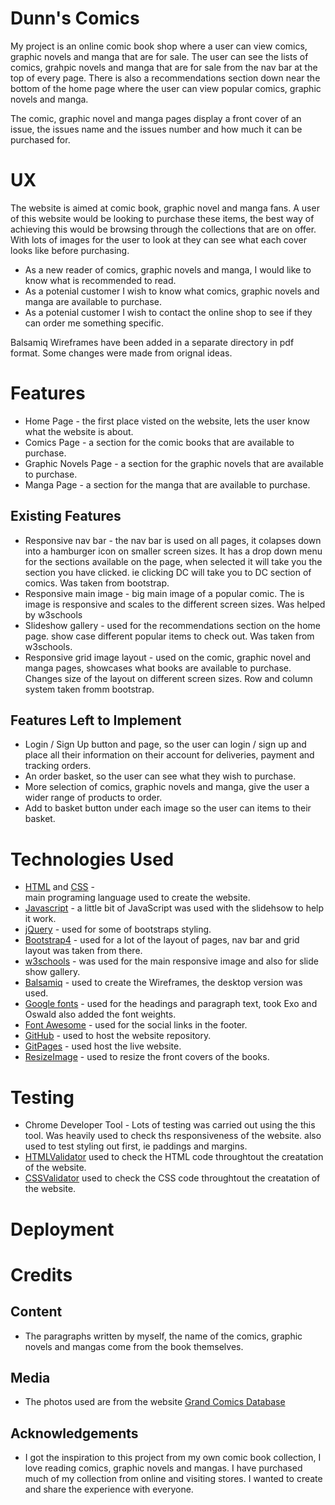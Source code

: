 <h1>Dunn's Comics</h1>

My project is an online comic book shop where a user can view comics, graphic novels and manga that are for sale. The user can see the lists of comics, grahpic novels 
and manga that are for sale from the nav bar at the top of every page. There is also a recommendations section down near the bottom of the home page 
where the user can view popular comics, graphic novels and manga.

The comic, graphic novel and manga pages display a front cover of an issue, the issues name and the issues number and how much it can be purchased for. 

<h1>UX</h1>

The website is aimed at comic book, graphic novel and manga fans. A user of this website would be looking to purchase these items, the best way of achieving
this would be browsing through the collections that are on offer. With lots of images for the user to look at they can see what each cover looks like before
purchasing.

* As a new reader of comics, graphic novels and manga, I would like to know what is recommended to read.
* As a potenial customer I wish to know what comics, graphic novels and manga are available to purchase.
* As a potenial customer I wish to contact the online shop to see if they can order me something specific.

Balsamiq Wireframes have been added in a separate directory in pdf format. Some changes were made from orignal ideas.

<h1>Features</h1>

* Home Page - the first place visted on the website, lets the user know what the website is about.
* Comics Page - a section for the comic books that are available to purchase.
* Graphic Novels Page - a section for the graphic novels that are available to purchase.
* Manga Page - a section for the manga that are available to purchase.

<h2>Existing Features</h2>

* Responsive nav bar - the nav bar is used on all pages, it colapses down into a hamburger icon on smaller screen sizes. It has
 a drop down menu for the sections available on the page, when selected it will take you the section you have clicked. ie clicking DC will
 take you to DC section of comics. Was taken from bootstrap.
* Responsive main image - big main image of a popular comic. The is image is responsive and scales to the different screen sizes. Was helped by w3schools
* Slideshow gallery - used for the recommendations section on the home page. show case different popular items to check out. Was taken from w3schools.
* Responsive grid image layout - used on the comic, graphic novel and manga pages, showcases what books are available to purchase. Changes
size of the layout on different screen sizes. Row and column system taken fromm bootstrap.

<h2>Features Left to Implement</h2>

* Login / Sign Up button and page, so the user can login / sign up and place all their information on their account for deliveries, payment and tracking orders.
* An order basket, so the user can see what they wish to purchase.
* More selection of comics, graphic novels and manga, give the user a wider range of products to order.
* Add to basket button under each image so the user can items to their basket.

<h1>Technologies Used</h1>

* [HTML](https://en.wikipedia.org/wiki/HTML) and [CSS](https://en.wikipedia.org/wiki/Cascading_Style_Sheets) -  
main programing language used to create the website.
* [Javascript](https://en.wikipedia.org/wiki/JavaScript) -  a little bit of JavaScript was used with the slidehsow to help it work.
* [jQuery](https://en.wikipedia.org/wiki/JQuery) - used for some of bootstraps styling.
* [Bootstrap4](https://getbootstrap.com/) - used for a lot of the layout of pages, nav bar and grid layout was taken from there.
* [w3schools](https://www.w3schools.com/html/default.asp) - was used for the main responsive image and also for slide show gallery.
* [Balsamiq](https://balsamiq.com/) - used to create the Wireframes, the desktop version was used.
* [Google fonts](https://fonts.google.com/) - used for the headings and paragraph text, took Exo and Oswald also added the font weights.
* [Font Awesome](https://fontawesome.com/) - used for the social links in the footer.
* [GitHub](https://github.com/) - used to host the website repository. 
* [GitPages](https://pages.github.com/) - used host the live website.
* [ResizeImage](https://resizeimage.net/) - used to resize the front covers of the books.

<h1>Testing</h1>

* Chrome Developer Tool - Lots of testing was carried out using the this tool. Was heavily used to check ths responsiveness of the website.
also used to test styling out first, ie paddings and margins.
* [HTMLValidator](https://validator.w3.org/) used to check the HTML code throughtout the creatation of the website.
* [CSSValidator](https://jigsaw.w3.org/css-validator/) used to check the CSS code throughtout the creatation of the website.

<h1>Deployment</h1>



<h1>Credits</h1>

<h2>Content</h2>

* The paragraphs written by myself, the name of the comics, graphic novels and mangas come from the book themselves.

<h2>Media</h2>

* The photos used are from the website [Grand Comics Database](https://www.comics.org/)

<h2>Acknowledgements</h2>

* I got the inspiration to this project from my own comic book collection, I love reading comics, graphic novels and mangas. I have purchased much of my
collection from online and visiting stores. I wanted to create and share the experience with everyone.